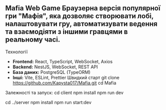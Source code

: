 Mafia Web Game
Браузерна версія популярної гри **"Мафія"**, яка дозволяє створювати лобі, налаштовувати гру, автоматизувати ведення та взаємодіяти з іншими гравцями в реальному часі.
---
Технології
- **Frontend:** React, TypeScript, WebSocket, Axios
- **Backend:** NestJS, WebSocket, REST API
- **База даних:** PostgreSQL (TypeORM)
- **Інші:** Vite, ESLint, Prettier
Швидкий старт
git clone https://github.com/Kapysta017/Mafia.git
cd Mafia

Залежності та запуск:
cd client
npm install
npm run dev

cd ../server
npm install
npm run start:dev
